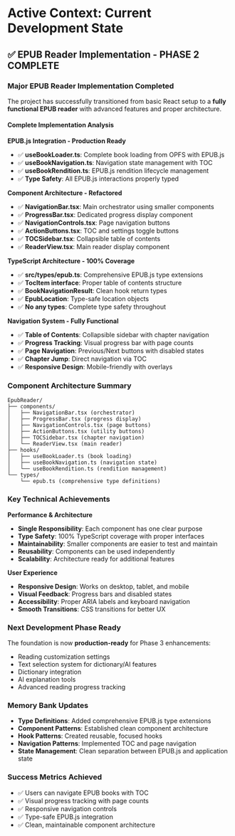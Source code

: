 # Active Context: Current Development State

## ✅ **EPUB Reader Implementation - PHASE 2 COMPLETE**

### **Major EPUB Reader Implementation Completed**

The project has successfully transitioned from basic React setup to a **fully functional EPUB reader** with advanced features and proper architecture.

#### **Complete Implementation Analysis**

**EPUB.js Integration - Production Ready**

- ✅ **useBookLoader.ts**: Complete book loading from OPFS with EPUB.js
- ✅ **useBookNavigation.ts**: Navigation state management with TOC
- ✅ **useBookRendition.ts**: EPUB.js rendition lifecycle management
- ✅ **Type Safety**: All EPUB.js interactions properly typed

**Component Architecture - Refactored**

- ✅ **NavigationBar.tsx**: Main orchestrator using smaller components
- ✅ **ProgressBar.tsx**: Dedicated progress display component
- ✅ **NavigationControls.tsx**: Page navigation buttons
- ✅ **ActionButtons.tsx**: TOC and settings toggle buttons
- ✅ **TOCSidebar.tsx**: Collapsible table of contents
- ✅ **ReaderView.tsx**: Main reader display component

**TypeScript Architecture - 100% Coverage**

- ✅ **src/types/epub.ts**: Comprehensive EPUB.js type extensions
- ✅ **TocItem interface**: Proper table of contents structure
- ✅ **BookNavigationResult**: Clean hook return types
- ✅ **EpubLocation**: Type-safe location objects
- ✅ **No any types**: Complete type safety throughout

**Navigation System - Fully Functional**

- ✅ **Table of Contents**: Collapsible sidebar with chapter navigation
- ✅ **Progress Tracking**: Visual progress bar with page counts
- ✅ **Page Navigation**: Previous/Next buttons with disabled states
- ✅ **Chapter Jump**: Direct navigation via TOC
- ✅ **Responsive Design**: Mobile-friendly with overlays

### **Component Architecture Summary**

```
EpubReader/
├── components/
│   ├── NavigationBar.tsx (orchestrator)
│   ├── ProgressBar.tsx (progress display)
│   ├── NavigationControls.tsx (page buttons)
│   ├── ActionButtons.tsx (utility buttons)
│   ├── TOCSidebar.tsx (chapter navigation)
│   └── ReaderView.tsx (main reader)
├── hooks/
│   ├── useBookLoader.ts (book loading)
│   ├── useBookNavigation.ts (navigation state)
│   └── useBookRendition.ts (rendition management)
└── types/
    └── epub.ts (comprehensive type definitions)
```

### **Key Technical Achievements**

**Performance & Architecture**

- **Single Responsibility**: Each component has one clear purpose
- **Type Safety**: 100% TypeScript coverage with proper interfaces
- **Maintainability**: Smaller components are easier to test and maintain
- **Reusability**: Components can be used independently
- **Scalability**: Architecture ready for additional features

**User Experience**

- **Responsive Design**: Works on desktop, tablet, and mobile
- **Visual Feedback**: Progress bars and disabled states
- **Accessibility**: Proper ARIA labels and keyboard navigation
- **Smooth Transitions**: CSS transitions for better UX

### **Next Development Phase Ready**

The foundation is now **production-ready** for Phase 3 enhancements:

- Reading customization settings
- Text selection system for dictionary/AI features
- Dictionary integration
- AI explanation tools
- Advanced reading progress tracking

### **Memory Bank Updates**

- **Type Definitions**: Added comprehensive EPUB.js type extensions
- **Component Patterns**: Established clean component architecture
- **Hook Patterns**: Created reusable, focused hooks
- **Navigation Patterns**: Implemented TOC and page navigation
- **State Management**: Clean separation between EPUB.js and application state

### **Success Metrics Achieved**

- ✅ Users can navigate EPUB books with TOC
- ✅ Visual progress tracking with page counts
- ✅ Responsive navigation controls
- ✅ Type-safe EPUB.js integration
- ✅ Clean, maintainable component architecture
